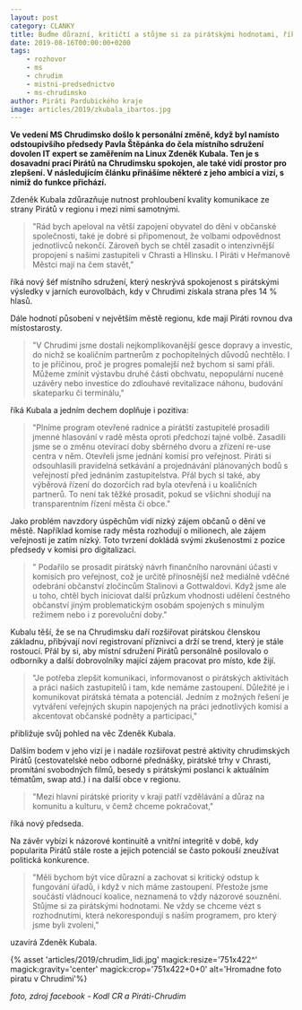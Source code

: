 ```yaml
---
layout: post
category: CLANKY
title: Buďme důrazní, kritičtí a stůjme si za pirátskými hodnotami, říká nový šéf MS Chrudimsko Kubala
date: 2019-08-16T00:00:00+0200
tags: 
    - rozhovor
    - ms
    - chrudim
    - mistni-predsednictvo
    - ms-chrudimsko
author: Piráti Pardubického kraje
image: articles/2019/zkubala_ibartos.jpg
---
```


**Ve vedení MS Chrudimsko došlo k personální změně, když byl namísto odstoupivšího předsedy Pavla Štěpánka 
do čela místního sdružení dovolen IT expert se zaměřením na Linux Zdeněk Kubala. Ten je s dosavadní prací Pirátů 
na Chrudimsku spokojen, ale také vidí prostor pro zlepšení. V následujícím článku přinášíme některé z jeho ambicí 
a vizí, s nimiž do funkce přichází.**

Zdeněk Kubala zdůrazňuje nutnost prohloubení kvality komunikace ze strany Pirátů v regionu i mezi nimi samotnými. 
>&quot;Rád bych apeloval na větší zapojení obyvatel do dění v občanské společnosti, také je dobré si připomenout, 
>že volbami odpovědnost jednotlivců nekončí. Zároveň bych se chtěl zasadit o intenzivnější propojení s našimi 
>zastupiteli v Chrasti a Hlinsku. I Piráti v Heřmanově Městci mají na čem stavět,&quot; 

říká nový šéf místního sdružení, který neskrývá spokojenost s pirátskými výsledky v jarních eurovolbách, kdy v 
Chrudimi získala strana přes 14 % hlasů.

Dále hodnotí působení v největším městě regionu, kde mají Piráti rovnou dva místostarosty.
>&quot;V Chrudimi jsme dostali nejkomplikovanější gesce dopravy a investic, do nichž se koaličním partnerům z 
>pochopitelných důvodů nechtělo. I to je příčinou, proč je progres pomalejší než bychom si sami přáli. 
>Můžeme zmínit výstavbu druhé části obchvatu, nepopulární nucené uzávěry nebo investice do zdlouhavé revitalizace 
>náhonu, budování skateparku či terminálu,&quot;

říká Kubala a jedním dechem doplňuje i pozitiva: 
>&quot;Plníme program otevřené radnice a pirátští zastupitelé 
>prosadili jmenné hlasování v radě města oproti předchozí tajné volbě. Zasadili jsme se o změnu otevírací doby 
>sběrného dvoru a zřízení re-use centra v něm. Otevřeli jsme jednání komisí pro veřejnost. Piráti si odsouhlasili 
>pravidelná setkávání a projednávání plánovaných bodů s veřejností před jednáním zastupitelstva. Přál bych si také, 
>aby výběrová řízení do dozorčích rad byla otevřená i u koaličních partnerů. To není tak těžké prosadit, 
>pokud se všichni shodují na transparentním řízení města či obce.&quot;

Jako problém navzdory úspěchům vidí nízký zájem občanů o dění ve městě. Například komise rady města rozhodují o 
milionech, ale zájem veřejnosti je zatím nízký. Toto tvrzení dokládá svými zkušenostmi z pozice předsedy v komisi 
pro digitalizaci.
>&quot; Podařilo se prosadit pirátský návrh finančního narovnání účasti v komisích pro veřejnost, což je určitě 
>přínosnější než mediálně vděčné odebrání občanství zločincům Stalinovi a Gottwaldovi. Když jsme ale u toho, 
>chtěl bych iniciovat další průzkum vhodnosti udělení čestného občanství jiným problematickým osobám spojených 
>s minulým režimem nebo i z porevoluční doby.&quot;

Kubalu těší, že se na Chrudimsku daří rozšiřovat pirátskou členskou základnu, přibývají noví registrovaní příznivci 
a drží se trend, který je stále rostoucí. Přál by si, aby místní sdružení Pirátů personálně posilovalo o odborníky 
a další dobrovolníky mající zájem pracovat pro místo, kde žijí.
>&quot;Je potřeba zlepšit komunikaci, informovanost o pirátských aktivitách a práci našich zastupitelů i tam, 
>kde nemáme zastoupení. Důležité je i komunikovat pirátská témata a potenciál. Jedním z možných řešení je vytváření 
>veřejných skupin napojených na práci jednotlivých komisí a akcentovat občanské podněty a participaci,&quot;

přibližuje svůj pohled na věc Zdeněk Kubala.

Dalším bodem v jeho vizi je i nadále rozšiřovat pestré aktivity chrudimských Pirátů (cestovatelské nebo odborné přednášky, 
pirátské trhy v Chrasti, promítání svobodných filmů, besedy s pirátskými poslanci k aktuálním tématům, swap atd.) i 
na další obce v regionu.
>&quot;Mezi hlavní pirátské priority v kraji patří vzdělávání a důraz na komunitu a kulturu, v čemž chceme pokračovat,&quot; 

říká nový předseda.

Na závěr vybízí k názorové kontinuitě a vnitřní integritě v době, kdy popularita Pirátů stále roste a jejich potenciál 
se často pokouší zneužívat politická konkurence.
>&quot;Měli bychom být více důrazní a zachovat si kritický odstup k fungování úřadů, i když v nich máme zastoupení. 
>Přestože jsme součástí vládnoucí koalice, neznamená to vždy názorové souznění. Stůjme si za pirátskými hodnotami. 
>Ne vždy se chceme vézt s rozhodnutími, která nekorespondují s naším programem, pro který jsme byli zvoleni,&quot;

uzavírá Zdeněk Kubala.

{% asset 'articles/2019/chrudim_lidi.jpg' magick:resize='751x422^' 
magick:gravity='center' magick:crop='751x422+0+0' alt='Hromadne foto piratu v Chrudimi'%}

*foto, zdroj facebook - Kodl CR a Piráti-Chrudim*
